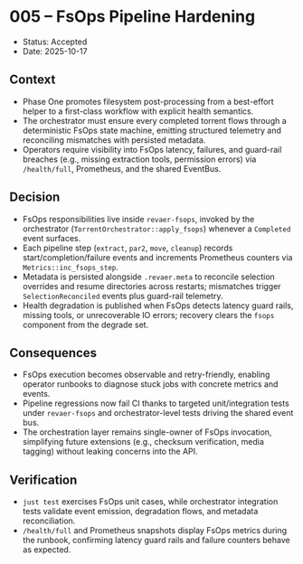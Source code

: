 # 005 – FsOps Pipeline Hardening

- Status: Accepted
- Date: 2025-10-17

## Context
- Phase One promotes filesystem post-processing from a best-effort helper to a first-class workflow with explicit health semantics.
- The orchestrator must ensure every completed torrent flows through a deterministic FsOps state machine, emitting structured telemetry and reconciling mismatches with persisted metadata.
- Operators require visibility into FsOps latency, failures, and guard-rail breaches (e.g., missing extraction tools, permission errors) via `/health/full`, Prometheus, and the shared EventBus.

## Decision
- FsOps responsibilities live inside `revaer-fsops`, invoked by the orchestrator (`TorrentOrchestrator::apply_fsops`) whenever a `Completed` event surfaces.
- Each pipeline step (`extract`, `par2`, `move`, `cleanup`) records start/completion/failure events and increments Prometheus counters via `Metrics::inc_fsops_step`.
- Metadata is persisted alongside `.revaer.meta` to reconcile selection overrides and resume directories across restarts; mismatches trigger `SelectionReconciled` events plus guard-rail telemetry.
- Health degradation is published when FsOps detects latency guard rails, missing tools, or unrecoverable IO errors; recovery clears the `fsops` component from the degrade set.

## Consequences
- FsOps execution becomes observable and retry-friendly, enabling operator runbooks to diagnose stuck jobs with concrete metrics and events.
- Pipeline regressions now fail CI thanks to targeted unit/integration tests under `revaer-fsops` and orchestrator-level tests driving the shared event bus.
- The orchestration layer remains single-owner of FsOps invocation, simplifying future extensions (e.g., checksum verification, media tagging) without leaking concerns into the API.

## Verification
- `just test` exercises FsOps unit cases, while orchestrator integration tests validate event emission, degradation flows, and metadata reconciliation.
- `/health/full` and Prometheus snapshots display FsOps metrics during the runbook, confirming latency guard rails and failure counters behave as expected.
